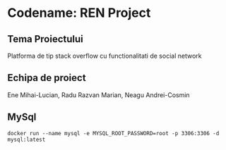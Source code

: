# Codename: REN Project

## Tema Proiectului

Platforma de tip stack overflow cu functionalitati de social network

## Echipa de proiect

Ene Mihai-Lucian, Radu Razvan Marian, Neagu Andrei-Cosmin

## MySql

```docker
docker run --name mysql -e MYSQL_ROOT_PASSWORD=root -p 3306:3306 -d mysql:latest
```
